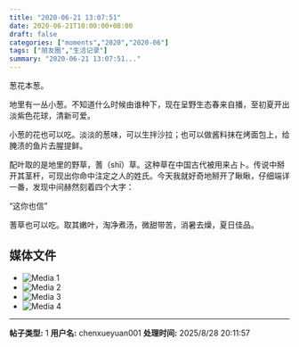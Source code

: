 ```yaml
---
title: "2020-06-21 13:07:51"
date: 2020-06-21T10:00:00+08:00
draft: false
categories: ["moments","2020","2020-06"]
tags: ["朋友圈","生活记录"]
summary: "2020-06-21 13:07:51..."
---
```


葱花本葱。

地里有一丛小葱。不知道什么时候由谁种下，现在呈野生态春来自播，至初夏开出淡紫色花球，清新可爱。

小葱的花也可以吃。淡淡的葱味，可以生拌沙拉；也可以做酱料抹在烤面包上，给腌渍的鱼片去腥提鲜。

配叶取的是地里的野草，蓍（shī）草。这种草在中国古代被用来占卜。传说中掰开其茎杆，可现出你命中注定之人的姓氏。今天我就好奇地掰开了瞅瞅，仔细端详一番，发现中间赫然刻着四个大字：

“这你也信”

蓍草也可以吃。取其嫩叶，淘净煮汤，微甜带苦，消暑去燥，夏日佳品。

## 媒体文件

- ![Media 1](/Moments/photos/2020-06-21/202006211307510.jpg)
- ![Media 2](/Moments/photos/2020-06-21/202006211307511.jpg)
- ![Media 3](/Moments/photos/2020-06-21/202006211307512.jpg)
- ![Media 4](/Moments/photos/2020-06-21/202006211307513.jpg)

---

**帖子类型:** 1
**用户名:** chenxueyuan001
**处理时间:** 2025/8/28 20:11:57
